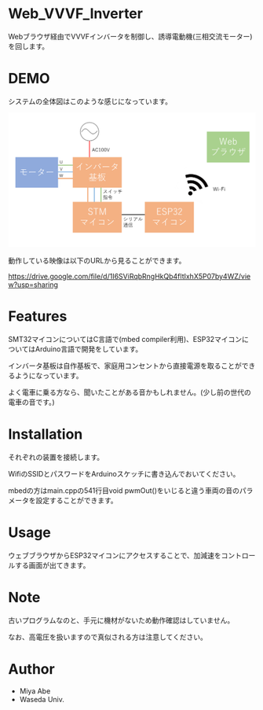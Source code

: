 # Web_VVVF_Inverter

Webブラウザ経由でVVVFインバータを制御し、誘導電動機(三相交流モーター)を回します。

# DEMO

システムの全体図はこのような感じになっています。

![システムの全体図](2021-09-07-15-17-50.png)

動作している映像は以下のURLから見ることができます。

https://drive.google.com/file/d/1I6SViRqbRngHkQb4fltIxhX5P07by4WZ/view?usp=sharing

# Features
 
SMT32マイコンについてはC言語で(mbed compiler利用)、ESP32マイコンについてはArduino言語で開発をしています。

インバータ基板は自作基板で、家庭用コンセントから直接電源を取ることができるようになっています。

よく電車に乗る方なら、聞いたことがある音かもしれません。(少し前の世代の電車の音です。)

# Installation
 
それぞれの装置を接続します。

WifiのSSIDとパスワードをArduinoスケッチに書き込んでおいてください。

mbedの方はmain.cppの541行目void pwmOut()をいじると違う車両の音のパラメータを設定することができます。

# Usage
 
ウェブブラウザからESP32マイコンにアクセスすることで、加減速をコントロールする画面が出てきます。
 
# Note
 
古いプログラムなのと、手元に機材がないため動作確認はしていません。

なお、高電圧を扱いますので真似される方は注意してください。

# Author
 
* Miya Abe
* Waseda Univ.